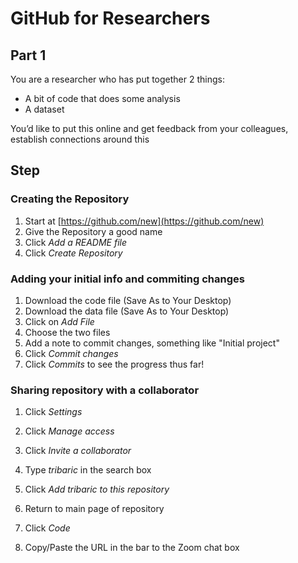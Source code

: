 # GitHub for Researchers

## Part 1

You are a researcher who has put together 2 things:
- A bit of code that does some analysis
- A dataset

You’d like to put this online and get feedback from your colleagues, establish connections around this

## Step

### Creating the Repository
1. Start at [https://github.com/new](https://github.com/new)
2. Give the Repository a good name
3. Click  *Add a README file*
4. Click *Create Repository*

### Adding your initial info and commiting changes
1. Download the code file (Save As to Your Desktop)
2. Download the data file (Save As to Your Desktop)
3. Click on *Add File*
4. Choose the two files
5. Add a note to commit changes, something like "Initial project"
6. Click *Commit changes*
7. Click *Commits* to see the progress thus far!

### Sharing repository with a collaborator
1. Click *Settings*
2. Click *Manage access*
3. Click *Invite a collaborator*
4. Type _tribaric_ in the search box
5. Click *Add tribaric to this repository*


1. Return to main page of repository
2. Click *Code*
3. Copy/Paste the URL in the bar to the Zoom chat box

